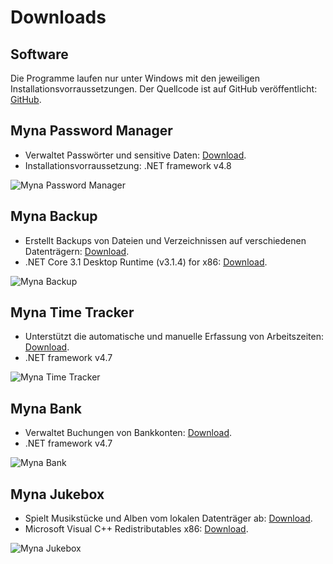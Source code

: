 ﻿# Downloads

## Software

Die Programme laufen nur unter Windows mit den jeweiligen Installationsvorraussetzungen.
Der Quellcode ist auf GitHub veröffentlicht: [GitHub](https://github.com/nylssoft).

## Myna Password Manager 

- Verwaltet Passwörter und sensitive Daten: [Download](/downloads/MynaPasswordManager.zip).
- Installationsvorraussetzung: .NET framework v4.8

![Myna Password Manager](/images/markdown/MynaPasswordManager.png)

## Myna Backup

- Erstellt Backups von Dateien und Verzeichnissen auf verschiedenen Datenträgern: [Download](/downloads/MynaBackup.msi).
- .NET Core 3.1 Desktop Runtime (v3.1.4) for x86: [Download](https://dotnet.microsoft.com/download/dotnet-core/thank-you/runtime-desktop-3.1.4-windows-x86-installer).

![Myna Backup](/images/markdown/MynaBackup.png)

## Myna Time Tracker

- Unterstützt die automatische und manuelle Erfassung von Arbeitszeiten: [Download](/downloads/MynaTimeTracker.msi).
- .NET framework v4.7

![Myna Time Tracker](/images/markdown/MynaTimeTracker.png)

## Myna Bank

- Verwaltet Buchungen von Bankkonten: [Download](/downloads/MynaBank.msi).
- .NET framework v4.7

![Myna Bank](/images/markdown/MynaBank.png)

## Myna Jukebox

- Spielt Musikstücke und Alben vom lokalen Datenträger ab: [Download](/downloads/MynaJukeBox.msi).
- Microsoft Visual C++ Redistributables x86: [Download](https://aka.ms/vs/16/release/vc_redist.x86.exe).

![Myna Jukebox](/images/markdown/MynaJukeBox.png)